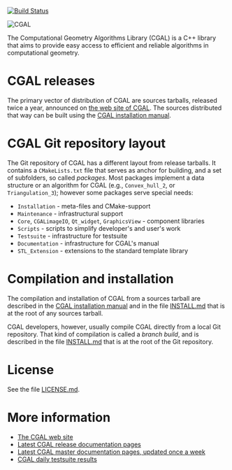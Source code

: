 [![Build Status](https://travis-ci.org/CGAL/cgal.svg?branch=master)](https://travis-ci.org/CGAL/cgal)

![CGAL](Installation/doc_html/images/cgal_2013_grey.png)

The Computational Geometry Algorithms Library (CGAL) is a C++ library that
aims to provide easy access to efficient and reliable algorithms in
computational geometry.

CGAL releases
=============
The primary vector of distribution of CGAL are sources tarballs, released
twice a year, announced on [the web site of CGAL](https://www.cgal.org/).
The sources distributed that way can be built using the
[CGAL installation manual](https://doc.cgal.org/latest/Manual/installation.html).

CGAL Git repository layout
==========================

The Git repository of CGAL has a different layout from release tarballs. It
contains a `CMakeLists.txt` file that serves as anchor for building, and a
set of subfolders, so called *packages*. Most packages
implement a data structure or an algorithm for CGAL (e.g., `Convex_hull_2`,
or `Triangulation_3`); however some packages serve special needs:

* `Installation` - meta-files and CMake-support
* `Maintenance` - infrastructural support
* `Core`, `CGALimageIO`, `Qt_widget`, `GraphicsView` - component libraries
* `Scripts` - scripts to simplify developer's and user's work
* `Testsuite` - infrastructure for testsuite
* `Documentation` - infrastructure for CGAL's manual
* `STL_Extension` - extensions to the standard template library

Compilation and installation
============================
The compilation and installation of CGAL from a sources tarball are
described in the
[CGAL installation manual](https://doc.cgal.org/latest/Manual/installation.html)
and in the file [INSTALL.md](Installation/INSTALL.md) that is at the root
of any sources tarball.

CGAL developers, however, usually compile CGAL directly from a local Git
repository. That kind of compilation is called a *branch build*, and is
described in the file [INSTALL.md](INSTALL.md) that is at the root of the
Git repository.

License
=======
See the file [LICENSE.md](LICENSE.md).

More information
================
* [The CGAL web site](https://www.cgal.org/)
* [Latest CGAL release documentation pages](https://doc.cgal.org/)
* [Latest CGAL master documentation pages, updated once a week](https://cgal.geometryfactory.com/CGAL/doc/master/)
* [CGAL daily testsuite results](https://cgal.geometryfactory.com/CGAL/testsuite/)
